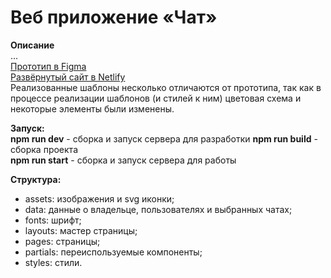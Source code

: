 # Веб приложение «Чат»

**Описание**  
...  
[Прототип в Figma](https://www.figma.com/file/Q9deLsYNOyxQYDvkhhnaS4/Chat?node-id=10%3A2)  
[Развёрнутый сайт в Netlify](https://transcendent-pavlova-5eb7f1.netlify.app)  
Реализованные шаблоны несколько отличаются от прототипа, так как в процессе реализации шаблонов (и стилей к ним) цветовая схема и некоторые элементы были изменены.

**Запуск:**  
**npm run dev** - сборка и запуск сервера для разработки 
**npm run build** - сборка проекта  
**npm run start** - сборка и запуск сервера для работы

**Структура:**  
- assets: изображения и svg иконки;
- data: данные о владельце, пользователях и выбранных чатах;
- fonts: шрифт;
- layouts: мастер страницы;
- pages: страницы;
- partials: переиспользуемые компоненты;
- styles: стили.